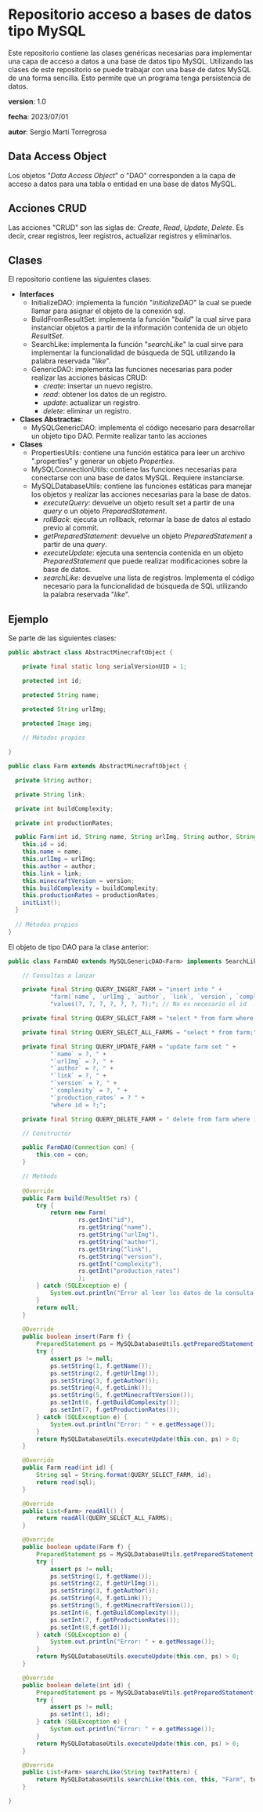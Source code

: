 # Repositorio acceso a bases de datos tipo MySQL

Este repositorio contiene las clases genéricas necesarias para implementar una capa de acceso a datos a una base de datos tipo MySQL. 
Utilizando las clases de este repositorio se puede trabajar con una base de datos MySQL de una forma sencilla. 
Esto permite que un programa tenga persistencia de datos.

**version**: 1.0

**fecha**: 2023/07/01

**autor**: Sergio Martí Torregrosa

## Data Access Object

Los objetos "*Data Access Object*" o "DAO" corresponden a la capa de acceso a datos para una tabla o entidad en una base de datos MySQL.

## Acciones CRUD

Las acciones "CRUD" son las siglas de: *Create*, *Read*, *Update*, *Delete*. Es decir, crear registros, leer registros, actualizar registros y eliminarlos.

## Clases

El repositorio contiene las siguientes clases:

- **Interfaces**
  * InitializeDAO: implementa la función "*initializeDAO*" la cual se puede llamar para asignar el objeto de la conexión sql.
  * BuildFromResultSet: implementa la función "*build*" la cual sirve para instanciar objetos a partir de la información contenida de un objeto *ResultSet*.
  * SearchLike: implementa la función "*searchLike*" la cual sirve para implementar la funcionalidad de búsqueda de SQL utilizando la palabra reservada "*like*". 
  * GenericDAO: implementa las funciones necesarias para poder realizar las acciones básicas CRUD:
    * *create*: insertar un nuevo registro.
    * *read*: obtener los datos de un registro.
    * *update*: actualizar un registro.
    * *delete*: eliminar un registro.
- **Clases Abstractas**:
  * MySQLGenericDAO: implementa el código necesario para desarrollar un objeto tipo DAO. Permite realizar tanto las acciones 
- **Clases**
  * PropertiesUtils: contiene una función estática para leer un archivo ".properties" y generar un objeto *Properties*.
  * MySQLConnectionUtils: contiene las funciones necesarias para conectarse con una base de datos MySQL. Requiere instanciarse.
  * MySQLDatabaseUtils: contiene las funciones estáticas para manejar los objetos y realizar las acciones necesarias para la base de datos.
    * *executeQuery*: devuelve un objeto result set a partir de una *query* o un objeto *PreparedStatement*.
    * *rollBack*: ejecuta un rollback, retornar la base de datos al estado previo al commit.
    * *getPreparedStatement*: devuelve un objeto *PreparedStatement* a partir de una *query*.
    * *executeUpdate*: ejecuta una sentencia contenida en un objeto *PreparedStatement* que puede realizar modificaciones sobre la base de datos.
    * *searchLike*: devuelve una lista de registros. Implementa el código necesario para la funcionalidad de búsqueda de SQL utilizando la palabra reservada "*like*".
  
## Ejemplo

Se parte de las siguientes clases:

```java
public abstract class AbstractMinecraftObject {

    private final static long serialVersionUID = 1;

    protected int id;

    protected String name;

    protected String urlImg;

    protected Image img;
    
    // Métodos propios 

}

public class Farm extends AbstractMinecraftObject {

  private String author;

  private String link;

  private int buildComplexity;

  private int productionRates;

  public Farm(int id, String name, String urlImg, String author, String link, String version, int buildComplexity, int productionRates) {
    this.id = id;
    this.name = name;
    this.urlImg = urlImg;
    this.author = author;
    this.link = link;
    this.minecraftVersion = version;
    this.buildComplexity = buildComplexity;
    this.productionRates = productionRates;
    initList();
  }
  
  // Métodos propios
}
``` 

El objeto de tipo DAO para la clase anterior: 

```java
public class FarmDAO extends MySQLGenericDAO<Farm> implements SearchLike<Farm> {

    // Consultas a lanzar

    private final String QUERY_INSERT_FARM = "insert into " +
            "farm(`name`, `urlImg`, `author`, `link`, `version`, `complexity`, `production_rates`) " +
            "values(?, ?, ?, ?, ?, ?, ?);"; // No es necesario el id

    private final String QUERY_SELECT_FARM = "select * from farm where id = %s;";

    private final String QUERY_SELECT_ALL_FARMS = "select * from farm;";

    private final String QUERY_UPDATE_FARM = "update farm set " +
            "`name` = ?, " +
            "`urlImg` = ?, " +
            "`author` = ?, " +
            "`link` = ?, " +
            "`version` = ?, " +
            "`complexity` = ?, " +
            "`production_rates` = ? " +
            "where id = ?;";

    private final String QUERY_DELETE_FARM = " delete from farm where id = ?;";

    // Constructor

    public FarmDAO(Connection con) {
        this.con = con;
    }

    // Methods
    
    @Override
    public Farm build(ResultSet rs) {
        try {
            return new Farm(
                    rs.getInt("id"),
                    rs.getString("name"),
                    rs.getString("urlImg"),
                    rs.getString("author"),
                    rs.getString("link"),
                    rs.getString("version"),
                    rs.getInt("complexity"),
                    rs.getInt("production_rates")
                    );
        } catch (SQLException e) {
            System.out.println("Error al leer los datos de la consulta: " + e.getMessage());
        }
        return null;
    }
    
    @Override
    public boolean insert(Farm f) {
        PreparedStatement ps = MySQLDatabaseUtils.getPreparedStatement(this.con, QUERY_INSERT_FARM);
        try {
            assert ps != null;
            ps.setString(1, f.getName());
            ps.setString(2, f.getUrlImg());
            ps.setString(3, f.getAuthor());
            ps.setString(4, f.getLink());
            ps.setString(5, f.getMinecraftVersion());
            ps.setInt(6, f.getBuildComplexity());
            ps.setInt(7, f.getProductionRates());
        } catch (SQLException e) {
            System.out.println("Error: " + e.getMessage());
        }
        return MySQLDatabaseUtils.executeUpdate(this.con, ps) > 0;
    }

    @Override
    public Farm read(int id) {
        String sql = String.format(QUERY_SELECT_FARM, id);
        return read(sql);
    }

    @Override
    public List<Farm> readAll() {
        return readAll(QUERY_SELECT_ALL_FARMS);
    }

    @Override
    public boolean update(Farm f) {
        PreparedStatement ps = MySQLDatabaseUtils.getPreparedStatement(this.con, QUERY_UPDATE_FARM);
        try {
            assert ps != null;
            ps.setString(1, f.getName());
            ps.setString(2, f.getUrlImg());
            ps.setString(3, f.getAuthor());
            ps.setString(4, f.getLink());
            ps.setString(5, f.getMinecraftVersion());
            ps.setInt(6, f.getBuildComplexity());
            ps.setInt(7, f.getProductionRates());
            ps.setInt(8,f.getId());
        } catch (SQLException e) {
            System.out.println("Error: " + e.getMessage());
        }
        return MySQLDatabaseUtils.executeUpdate(this.con, ps) > 0;
    }

    @Override
    public boolean delete(int id) {
        PreparedStatement ps = MySQLDatabaseUtils.getPreparedStatement(this.con, QUERY_DELETE_FARM);
        try {
            assert ps != null;
            ps.setInt(1, id);
        } catch (SQLException e) {
            System.out.println("Error: " + e.getMessage());
        }
        return MySQLDatabaseUtils.executeUpdate(this.con, ps) > 0;
    }

    @Override
    public List<Farm> searchLike(String textPattern) {
        return MySQLDatabaseUtils.searchLike(this.con, this, "Farm", textPattern);
    }

}
``` 